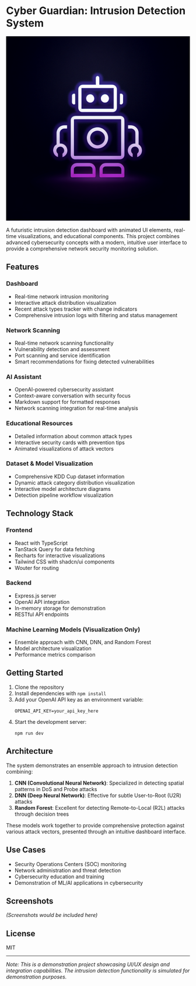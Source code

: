# Cyber Guardian: Intrusion Detection System

![Cyber Guardian](generated-icon.png)

A futuristic intrusion detection dashboard with animated UI elements, real-time visualizations, and educational components. This project combines advanced cybersecurity concepts with a modern, intuitive user interface to provide a comprehensive network security monitoring solution.

## Features

### Dashboard
- Real-time network intrusion monitoring
- Interactive attack distribution visualization
- Recent attack types tracker with change indicators
- Comprehensive intrusion logs with filtering and status management

### Network Scanning
- Real-time network scanning functionality
- Vulnerability detection and assessment
- Port scanning and service identification
- Smart recommendations for fixing detected vulnerabilities

### AI Assistant
- OpenAI-powered cybersecurity assistant
- Context-aware conversation with security focus
- Markdown support for formatted responses
- Network scanning integration for real-time analysis

### Educational Resources
- Detailed information about common attack types
- Interactive security cards with prevention tips
- Animated visualizations of attack vectors

### Dataset & Model Visualization
- Comprehensive KDD Cup dataset information
- Dynamic attack category distribution visualization
- Interactive model architecture diagrams
- Detection pipeline workflow visualization

## Technology Stack

### Frontend
- React with TypeScript
- TanStack Query for data fetching
- Recharts for interactive visualizations
- Tailwind CSS with shadcn/ui components
- Wouter for routing

### Backend
- Express.js server
- OpenAI API integration
- In-memory storage for demonstration
- RESTful API endpoints

### Machine Learning Models (Visualization Only)
- Ensemble approach with CNN, DNN, and Random Forest
- Model architecture visualization
- Performance metrics comparison

## Getting Started

1. Clone the repository
2. Install dependencies with `npm install`
3. Add your OpenAI API key as an environment variable:
   ```
   OPENAI_API_KEY=your_api_key_here
   ```
4. Start the development server:
   ```
   npm run dev
   ```

## Architecture

The system demonstrates an ensemble approach to intrusion detection combining:

1. **CNN (Convolutional Neural Network)**: Specialized in detecting spatial patterns in DoS and Probe attacks
2. **DNN (Deep Neural Network)**: Effective for subtle User-to-Root (U2R) attacks
3. **Random Forest**: Excellent for detecting Remote-to-Local (R2L) attacks through decision trees

These models work together to provide comprehensive protection against various attack vectors, presented through an intuitive dashboard interface.

## Use Cases

- Security Operations Centers (SOC) monitoring
- Network administration and threat detection
- Cybersecurity education and training
- Demonstration of ML/AI applications in cybersecurity

## Screenshots

*(Screenshots would be included here)*

## License

MIT

---

*Note: This is a demonstration project showcasing UI/UX design and integration capabilities. The intrusion detection functionality is simulated for demonstration purposes.*